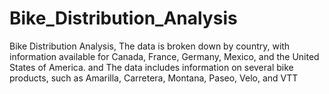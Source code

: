 # Bike_Distribution_Analysis
Bike Distribution Analysis,  The data is broken down by country, with information available for Canada, France, Germany, Mexico, and the United States of America. and The data includes information on several bike products, such as Amarilla,  Carretera,  Montana,  Paseo, Velo, and VTT
